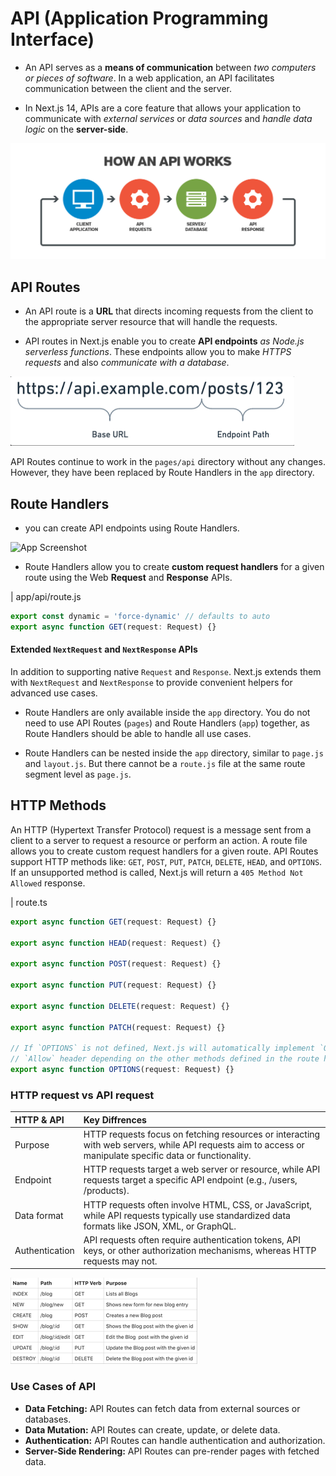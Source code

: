 # API (Application Programming Interface)

* An API serves as a **means of communication** between *two computers or pieces of software*. In a web application, an API facilitates communication between the client and the server.

* In Next.js 14, APIs are a core feature that allows your application to communicate with *external services* or *data sources* and *handle data logic* on the **server-side**. 

![App Screenshot](/step17_api/public/api_1.png)

## API Routes 

* An API route is a **URL** that directs incoming requests from the client to the appropriate server resource that will handle the requests.

* API routes in Next.js enable you to create **API endpoints** *as Node.js serverless functions*. These endpoints allow you to make *HTTPS requests* and also *communicate with a database*.

![App Screenshot](/step17_api/public/api_2.png)

API Routes continue to work in the `pages/api` directory without any changes. However, they have been replaced by Route Handlers in the `app` directory.

## Route Handlers

* you can create API endpoints using Route Handlers.

![App Screenshot](/step17_api/public/api_3.avif)

* Route Handlers allow you to create **custom request handlers** for a given route using the Web **Request** and **Response** APIs.

| app/api/route.js
``` typescript
export const dynamic = 'force-dynamic' // defaults to auto
export async function GET(request: Request) {}
```
#### Extended `NextRequest` and `NextResponse` APIs
In addition to supporting native `Request` and `Response`. Next.js extends them with `NextRequest` and `NextResponse` to provide convenient helpers for advanced use cases.

- Route Handlers are only available inside the `app` directory. You do not need to use API Routes (`pages`) and Route Handlers (`app`) together, as Route Handlers should be able to handle all use cases.

- Route Handlers can be nested inside the `app` directory, similar to `page.js` and `layout.js`. But there cannot be a `route.js` file at the same route segment level as `page.js`.

## HTTP Methods
An HTTP (Hypertext Transfer Protocol) request is a message sent from a client to a server to request a resource or perform an action.
A route file allows you to create custom request handlers for a given route. API Routes support HTTP methods like: `GET`, `POST`, `PUT`, `PATCH`, `DELETE`, `HEAD`, and `OPTIONS`. If an unsupported method is called, Next.js will return a `405 Method Not Allowed` response.

| route.ts
```typescript
export async function GET(request: Request) {}
 
export async function HEAD(request: Request) {}
 
export async function POST(request: Request) {}
 
export async function PUT(request: Request) {}
 
export async function DELETE(request: Request) {}
 
export async function PATCH(request: Request) {}
 
// If `OPTIONS` is not defined, Next.js will automatically implement `OPTIONS` and  set the appropriate Response
// `Allow` header depending on the other methods defined in the route handler.
export async function OPTIONS(request: Request) {}
```

### HTTP request vs API request

| HTTP & API | Key Diffrences |
|:---------- | :------------- |
| Purpose | HTTP requests focus on fetching resources or interacting with web servers, while API requests aim to access or manipulate specific data or functionality.|
| Endpoint | HTTP requests target a web server or resource, while API requests target a specific API endpoint (e.g., /users, /products). |
| Data format | HTTP requests often involve HTML, CSS, or JavaScript, while API requests typically use standardized data formats like JSON, XML, or GraphQL. |
| Authentication | API requests often require authentication tokens, API keys, or other authorization mechanisms, whereas HTTP requests may not. |

![App Screenshot](/step17_api/public/api_4.png)

### Use Cases of API

- **Data Fetching:** API Routes can fetch data from external sources or databases.
- **Data Mutation:** API Routes can create, update, or delete data.
- **Authentication:** API Routes can handle authentication and authorization.
- **Server-Side Rendering:** API Routes can pre-render pages with fetched data.
